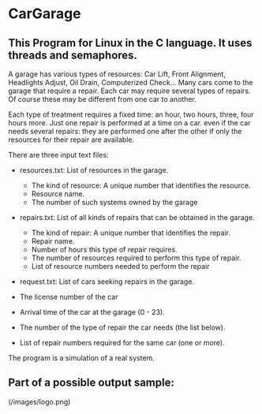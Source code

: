 # CarGarage

## This Program for Linux in the C language. It uses threads and semaphores.

A garage has various types of resources: Car Lift, Front Alignment, Headlights Adjust, Oil Drain, Computerized Check...
Many cars come to the garage that require a repair. Each car may require several types of repairs.
Of course these may be different from one car to another.

Each type of treatment requires a fixed time: an hour, two hours, three, four hours more.
Just one repair is performed at a time on a car. even if the car needs several repairs: they are performed one after the other
if only the resources for their repair are available.

There are three input text files:
- resources.txt: List of resources in the garage.
  - The kind of resource: A unique number that identifies the resource.
  - Resource name.
  - The number of such systems owned by the garage
  
- repairs.txt: List of all kinds of repairs that can be obtained in the garage.
  - The kind of repair: A unique number that identifies the repair.
  - Repair name.
  - Number of hours this type of repair requires.
  - The number of resources required to perform this type of repair.
  - List of resource numbers needed to perform the repair
  
 - request.txt: List of cars seeking repairs in the garage.
  - The license number of the car
  - Arrival time of the car at the garage (0 - 23).
  - The number of the type of repair the car needs (the list below).
  - List of repair numbers required for the same car (one or more).
  
 The program is a simulation of a real system.
 
 ## Part of a possible output sample:
 
 (/images/logo.png)
 
 
 
 
 
 
 
 
 
 
 
